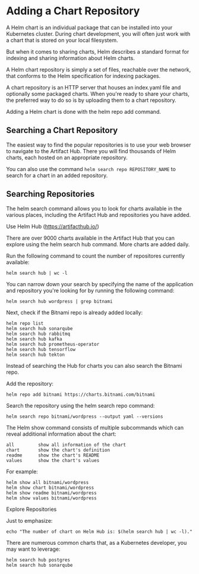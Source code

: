 # Adding a Chart Repository

A Helm chart is an individual package that can be installed into your Kubernetes cluster. During chart development, you will often just work with a chart that is stored on your local filesystem.

But when it comes to sharing charts, Helm describes a standard format for indexing and sharing information about Helm charts.

A Helm chart repository is simply a set of files, reachable over the network, that conforms to the Helm specification for indexing packages.

A chart repository is an HTTP server that houses an index.yaml file and optionally some packaged charts. When you're ready to share your charts, the preferred way to do so is by uploading them to a chart repository.

Adding a Helm chart is done with the helm repo add command.

## Searching a Chart Repository

The easiest way to find the popular repositories is to use your web browser to navigate to the Artifact Hub. There you will find thousands of Helm charts, each hosted on an appropriate repository.

You can also use the command `helm search repo REPOSITORY_NAME` to search for a chart in an added repository.

## Searching Repositories

The helm search command allows you to look for charts available in the various places, including the Artifact Hub and repositories you have added.

Use Helm Hub (https://artifacthub.io/)

There are over 9000 charts available in the Artifact Hub that you can explore using the helm search hub command. More charts are added daily.

Run the following command to count the number of repositores currently available:

```
helm search hub | wc -l
```

You can narrow down your search by specifying the name of the application and repository you're looking for by running the following command:

```
helm search hub wordpress | grep bitnami
```

Next, check if the Bitnami repo is already added locally:

```
helm repo list
helm search hub sonarqube
helm search hub rabbitmq
helm search hub kafka
helm search hub prometheus-operator
helm search hub tensorflow
helm search hub tekton
```

Instead of searching the Hub for charts you can also search the Bitnami repo.

Add the repository:

```
helm repo add bitnami https://charts.bitnami.com/bitnami
```

Search the repository using the helm search repo command:

```
helm search repo bitnami/wordpress --output yaml --versions
```

The Helm show command consists of multiple subcommands which can reveal additional information about the chart:

```
all         show all information of the chart
chart       show the chart's definition
readme      show the chart's README
values      show the chart's values
```

For example:

```
helm show all bitnami/wordpress
helm show chart bitnami/wordpress
helm show readme bitnami/wordpress
helm show values bitnami/wordpress
```

Explore Repositories

Just to emphasize:

```
echo "The number of chart on Helm Hub is: $(helm search hub | wc -l)."
```

There are numerous common charts that, as a Kubernetes developer, you may want to leverage:

```
helm search hub postgres
helm search hub sonarqube
```
